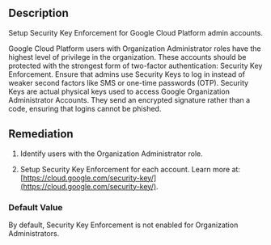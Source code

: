 ## Description

Setup Security Key Enforcement for Google Cloud Platform admin accounts.

Google Cloud Platform users with Organization Administrator roles have the highest level of privilege in the organization. These accounts should be protected with the strongest form of two-factor authentication: Security Key Enforcement. Ensure that admins use Security Keys to log in instead of weaker second factors like SMS or one-time passwords (OTP). Security Keys are actual physical keys used to access Google Organization Administrator Accounts. They send an encrypted signature rather than a code, ensuring that logins cannot be phished.

## Remediation

1. Identify users with the Organization Administrator role.

2. Setup Security Key Enforcement for each account. Learn more at: [https://cloud.google.com/security-key/](https://cloud.google.com/security-key/).

### Default Value

By default, Security Key Enforcement is not enabled for Organization Administrators.
